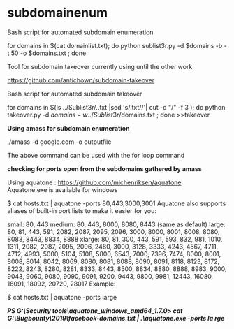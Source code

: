 # subdomainenum




Bash script for automated subdomain enumeration

for domains in $(cat domainlist.txt); do python sublist3r.py -d $domains -b -t 50 -o $domains.txt ; done

Tool for subdomain takeover currently using until the other work

https://github.com/antichown/subdomain-takeover


Bash script for automated subdomain takeover

for domains in $(ls ../Sublist3r/*.*.txt |sed 's/\.txt//'| cut -d "/" -f 3 ); do python takeover.py -d $domains -w ../Sublist3r/$domains.txt ; done  >>takeover


<b>Using amass for subdomain enumeration </b>
 
 ./amass -d google.com -o outputfile

The above command can be used with the for loop command 


<b>checking for ports open from the subdomains gathered by amass </b>

Using aquatone :  https://github.com/michenriksen/aquatone <br>
Aquatone.exe is available for windows


$ cat hosts.txt | aquatone -ports 80,443,3000,3001
Aquatone also supports aliases of built-in port lists to make it easier for you:

small: 80, 443
medium: 80, 443, 8000, 8080, 8443 (same as default)
large: 80, 81, 443, 591, 2082, 2087, 2095, 2096, 3000, 8000, 8001, 8008, 8080, 8083, 8443, 8834, 8888
xlarge: 80, 81, 300, 443, 591, 593, 832, 981, 1010, 1311, 2082, 2087, 2095, 2096, 2480, 3000, 3128, 3333, 4243, 4567, 4711, 4712, 4993, 5000, 5104, 5108, 5800, 6543, 7000, 7396, 7474, 8000, 8001, 8008, 8014, 8042, 8069, 8080, 8081, 8088, 8090, 8091, 8118, 8123, 8172, 8222, 8243, 8280, 8281, 8333, 8443, 8500, 8834, 8880, 8888, 8983, 9000, 9043, 9060, 9080, 9090, 9091, 9200, 9443, 9800, 9981, 12443, 16080, 18091, 18092, 20720, 28017
Example:

$ cat hosts.txt | aquatone -ports large

<b><i>PS G:\Security tools\aquatone_windows_amd64_1.7.0> cat G:\Bugbounty\2019\facebook-domains.txt | .\aquatone.exe -ports la
rge

